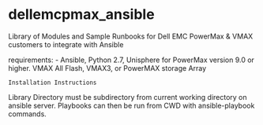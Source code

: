 # dellemcpmax_ansible
Library of Modules and Sample Runbooks for Dell EMC PowerMax &amp; VMAX customers to integrate with Ansible

requirements:
    - Ansible, Python 2.7, Unisphere for PowerMax version 9.0 or higher. 
    VMAX All Flash, VMAX3, or PowerMAX storage Array
    
    Installation Instructions
    
Library Directory must be subdirectory from current working directory on ansible server.  Playbooks can then be run from CWD with 
ansible-playbook commands.


